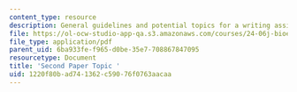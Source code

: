 ```yaml
---
content_type: resource
description: General guidelines and potential topics for a writing assignment on bioethics.
file: https://ol-ocw-studio-app-qa.s3.amazonaws.com/courses/24-06j-bioethics-spring-2009/1220f80bad741362c59076f0763aacaa_MIT24_06Js09_assn02.pdf
file_type: application/pdf
parent_uid: 6ba933fe-f965-d0be-35e7-708867847095
resourcetype: Document
title: 'Second Paper Topic '
uid: 1220f80b-ad74-1362-c590-76f0763aacaa
---
```

